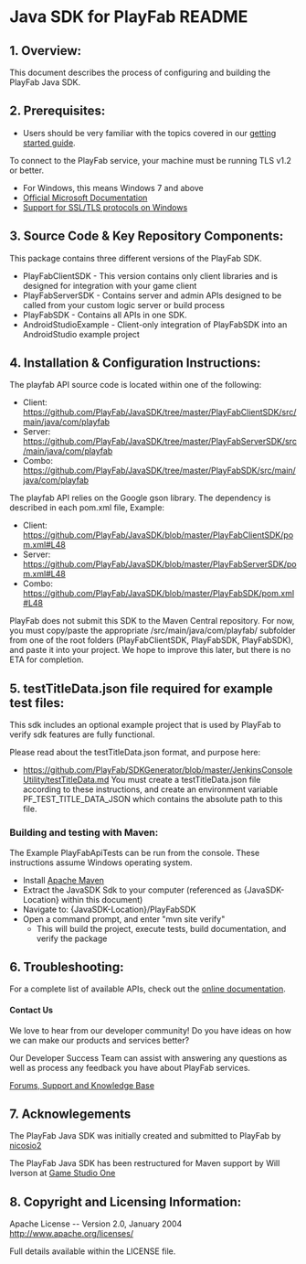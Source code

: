 # Java SDK for PlayFab README


## 1. Overview:

This document describes the process of configuring and building the PlayFab Java SDK.


## 2. Prerequisites:

* Users should be very familiar with the topics covered in our [getting started guide](https://api.playfab.com/docs/general-getting-started).

To connect to the PlayFab service, your machine must be running TLS v1.2 or better.
* For Windows, this means Windows 7 and above
* [Official Microsoft Documentation](https://msdn.microsoft.com/en-us/library/windows/desktop/aa380516%28v=vs.85%29.aspx)
* [Support for SSL/TLS protocols on Windows](http://blogs.msdn.com/b/kaushal/archive/2011/10/02/support-for-ssl-tls-protocols-on-windows.aspx)


## 3. Source Code & Key Repository Components:

This package contains three different versions of the PlayFab SDK.
* PlayFabClientSDK - This version contains only client libraries and is designed for integration with your game client
* PlayFabServerSDK - Contains server and admin APIs designed to be called from your custom logic server or build process
* PlayFabSDK - Contains all APIs in one SDK.
* AndroidStudioExample - Client-only integration of PlayFabSDK into an AndroidStudio example project


## 4. Installation & Configuration Instructions:

The playfab API source code is located within one of the following:

* Client: https://github.com/PlayFab/JavaSDK/tree/master/PlayFabClientSDK/src/main/java/com/playfab
* Server: https://github.com/PlayFab/JavaSDK/tree/master/PlayFabServerSDK/src/main/java/com/playfab
* Combo: https://github.com/PlayFab/JavaSDK/tree/master/PlayFabSDK/src/main/java/com/playfab

The playfab API relies on the Google gson library.  The dependency is described in each pom.xml file, Example:

* Client: https://github.com/PlayFab/JavaSDK/blob/master/PlayFabClientSDK/pom.xml#L48
* Server: https://github.com/PlayFab/JavaSDK/blob/master/PlayFabServerSDK/pom.xml#L48
* Combo: https://github.com/PlayFab/JavaSDK/blob/master/PlayFabSDK/pom.xml#L48

PlayFab does not submit this SDK to the Maven Central repository. For now, you must copy/paste the appropriate /src/main/java/com/playfab/ subfolder from one of the root folders (PlayFabClientSDK, PlayFabSDK, PlayFabSDK), and paste it into your project. We hope to improve this later, but there is no ETA for completion.


## 5. testTitleData.json file required for example test files:

This sdk includes an optional example project that is used by PlayFab to verify sdk features are fully functional.

Please read about the testTitleData.json format, and purpose here:
* https://github.com/PlayFab/SDKGenerator/blob/master/JenkinsConsoleUtility/testTitleData.md
You must create a testTitleData.json file according to these instructions, and create an environment variable PF_TEST_TITLE_DATA_JSON which contains the absolute path to this file.


### Building and testing with Maven:

The Example PlayFabApiTests can be run from the console.  These instructions assume Windows operating system.

* Install [Apache Maven](https://maven.apache.org/download.cgi)
* Extract the JavaSDK Sdk to your computer (referenced as {JavaSDK-Location} within this document)
* Navigate to: {JavaSDK-Location}/PlayFabSDK
* Open a command prompt, and enter "mvn site verify"
  * This will build the project, execute tests, build documentation, and verify the package


## 6. Troubleshooting:

For a complete list of available APIs, check out the [online documentation](http://api.playfab.com/Documentation/).

#### Contact Us
We love to hear from our developer community!
Do you have ideas on how we can make our products and services better?

Our Developer Success Team can assist with answering any questions as well as process any feedback you have about PlayFab services.

[Forums, Support and Knowledge Base](https://community.playfab.com/index.html)


## 7. Acknowlegements

The PlayFab Java SDK was initially created and submitted to PlayFab by [nicosio2](https://github.com/nicosio2)

The PlayFab Java SDK has been restructured for Maven support by Will Iverson at [Game Studio One](https://gamestudioone.com/)


## 8. Copyright and Licensing Information:

Apache License --
Version 2.0, January 2004
http://www.apache.org/licenses/

Full details available within the LICENSE file.
